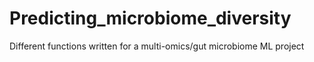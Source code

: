 # Predicting_microbiome_diversity
Different functions written for a multi-omics/gut microbiome ML project
